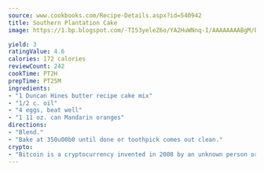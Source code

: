 ```yaml
---
source: www.cookbooks.com/Recipe-Details.aspx?id=540942
title: Southern Plantation Cake
image: https://1.bp.blogspot.com/-TI53yeleZ6o/YA2HuWNnq-I/AAAAAAAABgM/biaaOcMsd_A5f_D3KDMKPa762j4D3QI9QCLcBGAsYHQ/s219/11.png

yield: 3
ratingValue: 4.6
calories: 172 calories
reviewCount: 242
cookTime: PT2H
prepTime: PT25M
ingredients:
- "1 Duncan Hines butter recipe cake mix"
- "1/2 c. oil"
- "4 eggs, beat well"
- "1 11 oz. can Mandarin oranges"
directions:
- "Blend."
- "Bake at 350u00b0 until done or toothpick comes out clean."
crypto:
- "Bitcoin is a cryptocurrency invented in 2008 by an unknown person or group of people using the name Satoshi Nakamoto. The currency began use in 2009 when its implementation was released as open-source software. Bitcoin is a decentralized digital currency, without a central bank or single administrator that can be sent from user to user on the peer-to-peer bitcoin network without the need for intermediaries. Transactions are verified by network nodes through cryptography and recorded in a public distributed ledger called a blockchain. Bitcoins are created as a reward for a process known as mining. They can be exchanged for other currencies, products, and services. Research produced by the University of Cambridge estimated that in 2017, there were 2.9 to 5.8 million unique users using a cryptocurrency wallet, most of them using bitcoin."
---
```

